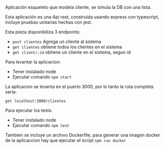 Aplicación esqueleto que modela cliente, se simula la DB con una lista. 

Esta aplicación es una Api rest, construida usando express con typescript, incluye pruebas unitarias hechas con jest.

Esta pieza disponibiliza 3 endpoints:
- `post clientes`  Agrega un cliente al sistema
- `get clientes` obtiene todos los clientes en el sistema
- `get client/:id`  obtiene un cliente en el sistema, segun id

Para levantar la aplicacion:
- Tener instalado node 
- Ejecutar comando `npm start`

La aplicacion se levanta en el puerto 3000, por lo tanto la ruta completa sería:

`get localhost:3000/clientes`

Para ejecutar los tests:
- Tener instalado node 
- Ejecutar comando `npm test`

Tambien se incluye un archivo Dockerfile, para generar una imagen docker de la aplicaccion hay que ejecutar el script `npm run docker`